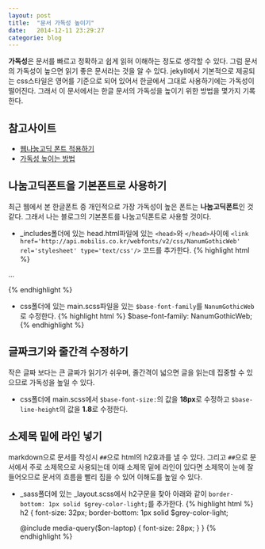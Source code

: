 ```yaml
---
layout: post
title:  "문서 가독성 높이기"
date:   2014-12-11 23:29:27
categorie: blog
---
```


**가독성**은 문서를 빠르고 정확하고 쉽게 읽혀 이해하는 정도로 생각할 수 있다. 그럼 문서의 가독성이 높으면 읽기 좋은 문서라는 것을 알 수 있다. jekyll에서 기본적으로 제공되는 css스타일은 영어를 기준으로 되어 있어서 한글에서 그대로 사용하기에는 가독성이 떨어진다. 그래서 이 문서에서는 한글 문서의 가독성을 높이기 위한 방법을 몇가지 기록한다.


## 참고사이트
- [웹나눔고딕 폰트 적용하기](http://api.mobilis.co.kr/webfonts/font_usage.html?fontface=NanumGothicWeb)
- [가독성 높이는 방법](http://yongja.tistory.com/23)


## 나눔고딕폰트을 기본폰트로 사용하기
최근 웹에서 본 한글폰트 중 개인적으로 가장 가독성이 높은 폰트는 **나눔고딕폰트**인 것 같다. 그래서 나는 블로그의 기본폰트를 나눔고딕폰트로 사용할 것이다.

- _includes폴더에 있는 head.html파일에 있는 `<head>`와 `</head>`사이에 `<link href='http://api.mobilis.co.kr/webfonts/v2/css/NanumGothicWeb' rel='stylesheet' type='text/css'/>` 코드를 추가한다.
{% highlight html %}
<head>
    ...
    <link href='http://api.mobilis.co.kr/webfonts/v2/css/NanumGothicWeb' rel='stylesheet' type='text/css' />
</head>

{% endhighlight %}

- css폴더에 있는 main.scss파일을 있는 `$base-font-family`를 `NanumGothicWeb`로 수정한다.
{% highlight html %}
$base-font-family: NanumGothicWeb;
{% endhighlight %}


## 글짜크기와 줄간격 수정하기
작은 글짜 보다는 큰 글짜가 읽기가 쉬우며, 줄간격이 넓으면 글을 읽는데 집중할 수 있으므로 가독성을 높일 수 있다.

- css폴더에 main.scss에서 `$base-font-size:`의 값을 **18px**로 수정하고 `$base-line-height`의 값을 **1.8**로 수정한다.


## 소제목 밑에 라인 넣기
markdown으로 문서를 작성시 `##`으로 html의 h2효과를 낼 수 있다. 그리고 `##`으로 문서에서 주로 소제목으로 사용되는데 이때 소제목 밑에 라인이 있다면 소제목이 눈에 잘 들어오므로 문서의 흐름을 빨리 집을 수 있어 이해도를 높일 수 있다. 

- _sass폴더에 있는 _layout.scss에서 h2구문을 찾아 아래와 같이 `border-bottom: 1px solid $grey-color-light;`를 추가한다.
{% highlight html %}
h2 {
    font-size: 32px;
    border-bottom: 1px solid $grey-color-light;

    @include media-query($on-laptop) {
        font-size: 28px;
    }
}
{% endhighlight %}